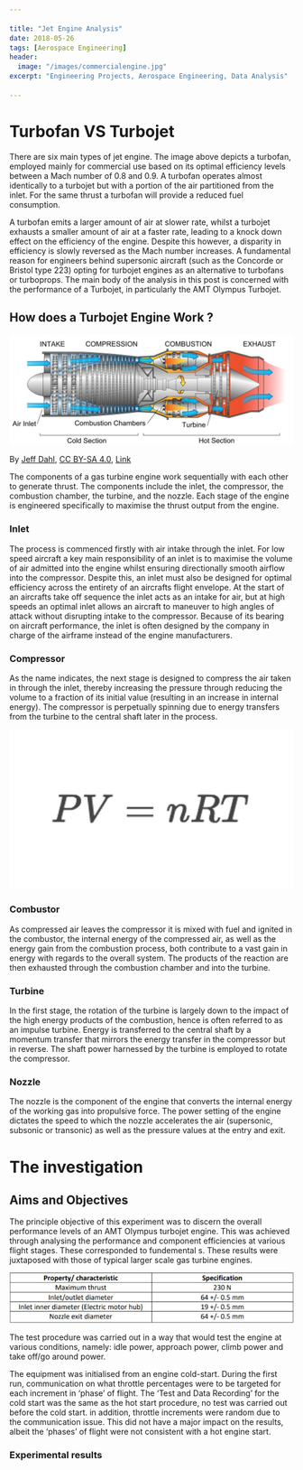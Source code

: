 ```yaml
---

title: "Jet Engine Analysis"
date: 2018-05-26
tags: [Aerospace Engineering]
header:
  image: "/images/commercialengine.jpg"
excerpt: "Engineering Projects, Aerospace Engineering, Data Analysis"

---
```


# Turbofan VS Turbojet

There are six main types of jet engine. The image above depicts a turbofan, employed mainly for commercial use based on its optimal efficiency levels between a Mach number of 0.8 and 0.9. A turbofan operates almost identically to a turbojet but with a portion of the air partitioned from the inlet. For the same thrust a turbofan will provide a reduced fuel consumption.

A turbofan emits a larger amount of air at slower rate, whilst a turbojet exhausts a smaller amount of air at a faster rate, leading to a knock down effect on the efficiency of the engine. Despite this however, a disparity in efficiency is slowly reversed as the Mach number increases. A fundamental reason for engineers behind supersonic aircraft (such as the Concorde or Bristol type 223) opting for turbojet engines as an alternative to turbofans or turboprops. The main body of the analysis in this post is concerned with the performance of a Turbojet, in particularly the AMT Olympus Turbojet.

## How does a Turbojet Engine Work ?

<img src="/images/turbojetengine.jpg">

By <a href="//commons.wikimedia.org/wiki/User:Jeff_Dahl" title="User:Jeff Dahl">Jeff Dahl</a>, <a href="https://creativecommons.org/licenses/by-sa/4.0" title="Creative Commons Attribution-Share Alike 4.0">CC BY-SA 4.0</a>, <a href="https://commons.wikimedia.org/w/index.php?curid=3235265">Link</a>

The components of a gas turbine engine work sequentially with each other to generate thrust. The components include the inlet, the compressor, the combustion chamber, the turbine, and the nozzle. Each stage of the engine is engineered specifically to maximise the thrust output from the engine.

### Inlet

The process is commenced firstly with air intake through the inlet. For low speed aircraft a key main responsibility of an inlet is to maximise the volume of air admitted into the engine whilst ensuring directionally smooth airflow into the compressor. Despite this, an inlet must also be designed for optimal efficiency across the entirety of an aircrafts flight envelope. At the start of an aircrafts take off sequence the inlet acts as an intake for air, but at high speeds an optimal inlet allows an aircraft to maneuver to high angles of attack without disrupting intake to the compressor. Because of its bearing on aircraft performance, the inlet is often designed by the company in charge of the airframe instead of the engine manufacturers.

### Compressor

As the name indicates, the next stage is designed to compress the air taken in through the inlet, thereby increasing the pressure through reducing the volume to a fraction of its initial value (resulting in an increase in internal energy). The compressor is perpetually spinning due to energy transfers from the turbine to the central shaft later in the process.  

<img src="/images/gaslaw.png">

### Combustor

As compressed air leaves the compressor it is mixed with fuel and ignited in the combustor, the internal energy of the compressed air, as well as the energy gain from the combustion process, both contribute to a vast gain in energy with regards to the overall system. The products of the reaction are then exhausted through the combustion chamber and into the turbine.

### Turbine

In the first stage, the rotation of the turbine is largely down to the impact of the high energy products of the combustion, hence is often referred to as an impulse turbine. Energy is transferred to the central shaft by a momentum transfer that mirrors the energy transfer in the compressor but in reverse. The shaft power harnessed by the turbine is employed to rotate the compressor.

### Nozzle

The nozzle is the component of the engine that converts the internal energy of the working gas into propulsive force. The power setting of the engine dictates the speed to which the nozzle accelerates the air (supersonic, subsonic or transonic) as well as the pressure values at the entry and exit.


# The investigation

## Aims and Objectives

The principle objective of this experiment was to discern the overall performance levels of an AMT Olympus turbojet engine. This was achieved through analysing the performance and component efficiencies at various flight stages. These corresponded to fundemental s. These results were juxtaposed with those of typical larger scale gas turbine engines.

<img src="/images/turbojetspec.jpg">

The test procedure was carried out in a way that would test the engine at various conditions, namely: idle power, approach power, climb power and take off/go around power.

The equipment was initialised from an engine cold-start. During the first run, communication on what throttle percentages were to be targeted for each increment in ‘phase’ of flight. The ‘Test and Data Recording’ for the cold start was the same as the hot start procedure, no test was carried out before the cold start. in addition, throttle increments were random due to the communication issue. This did not have a major impact on the results, albeit the ‘phases’ of flight were not consistent with a hot engine start.

### Experimental results

